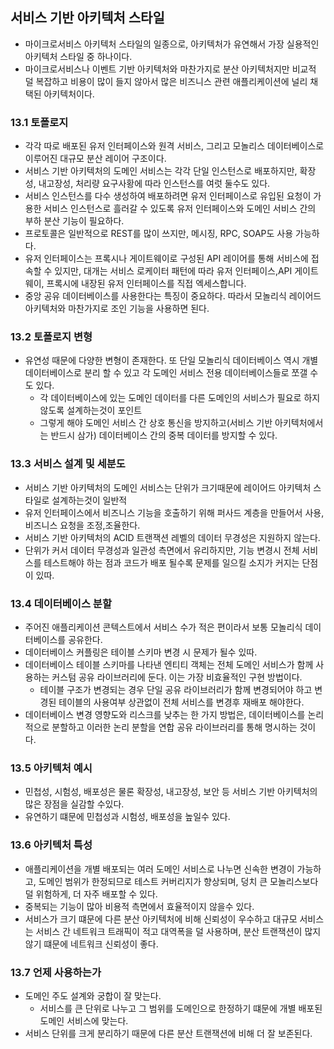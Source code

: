 ## 서비스 기반 아키텍처 스타일

- 마이크로서비스 아키텍처 스타일의 일종으로, 아키텍처가 유연해서 가장 실용적인 아키텍처 스타일 중 하나이다.
- 마이크로서비스나 이벤트 기반 아키텍처와 마찬가지로 분산 아키텍처지만 비교적 덜 복잡하고 비용이 많이 들지 않아서 많은 비즈니스 관련 애플리케이션에 널리 채택된 아키텍처이다.

### 13.1 토폴로지

- 각각 따로 배포된 유저 인터페이스와 원격 서비스, 그리고 모놀리스 데이터베이스로 이루어진 대규모 분산 레이어 구조이다.
- 서비스 기반 아키텍처의 도메인 서비스는 각각 단일 인스턴스로 배포하지만, 확장성, 내고장성, 처리량 요구사황에 따라 인스턴스를 여럿 둘수도 있다.
- 서비스 인스턴스를 다수 생성하여 배포하려면 유저 인터페이스로 유입된 요청이 가용한 서비스 인스턴스로 흘러갈 수 있도록 유저 인터페이스와 도메인 서비스 간의 부하 분산 기능이 필요하다.
- 프로토콜은 일반적으로 REST를 많이 쓰지만, 메시징, RPC, SOAP도 사용 가능하다.
- 유저 인터페이스는 프록시나 게이트웨이로 구성된 API 레이어를 통해 서비스에 접속할 수 있지만, 대개는 서비스 로케이터 패턴에 따라 유저 인터페이스,API 게이트웨이, 프록시에 내장된 유저 인터페이스를 직접 엑세스합니다.
- 중앙 공유 데이터베이스를 사용한다는 특징이 중요하다. 따라서 모놀리식 레이어드 아키텍처와 마찬가지로 조인 기능을 사용하면 된다.

### 13.2 토폴로지 변형

- 유연성 때문에 다양한 변형이 존재한다. 또 단일 모놀리식 데이터베이스 역시 개별 데이터베이스로 분리 할 수 있고 각 도메인 서비스 전용 데이터베이스들로 쪼갤 수도 있다.
  - 각 데이터베이스에 있는 도메인 데이터를 다른 도메인의 서비스가 필요로 하지 않도록 설계하는것이 포인트
  - 그렇게 해야 도메인 서비스 간 상호 통신을 방지하고(서비스 기반 아키텍처에서는 반드시 삼가) 데이터베이스 간의 중복 데이터를 방지할 수 있다.

### 13.3 서비스 설계 및 세분도

- 서비스 기반 아키텍처의 도메인 서비스는 단위가 크기때문에 레이어드 아키텍처 스타일로 설계하는것이 일반적
- 유저 인터페이스에서 비즈니스 기능을 호출하기 위해 퍼사드 계층을 만들어서 사용, 비즈니스 요청을 조정,조율한다.
- 서비스 기반 아키텍처의 ACID 트랜잭션 레벨의 데이터 무경성은 지원하지 않는다.
- 단위가 커서 데이터 무경성과 일관성 측면에서 유리하지만, 기능 변경시 전체 서비스를 테스트해야 하는 점과 코드가 배포 될수록 문제를 일으킬 소지가 커지는 단점이 있따.

### 13.4 데이터베이스 분할

- 주어진 애플리케이션 콘텍스트에서 서비스 수가 적은 편이라서 보통 모놀리식 데이터베이스를 공유한다.
- 데이터베이스 커플링은 테이블 스키마 변경 시 문제가 될수 있따.
- 데이터베이스 테이블 스키마를 나타낸 엔티티 객체는 전체 도메인 서비스가 함께 사용하는 커스텀 공유 라이브러리에 둔다. 이는 가장 비효율적인 구현 방법이다.
  - 테이블 구조가 변경되는 경우 단일 공유 라이브러리가 함께 변경되어야 하고 변경된 테이블의 사용여부 상관없이 전체 서비스를 변경후 재배포 해야한다.
- 데이터베이스 변경 영향도와 리스크를 낮추는 한 가지 방법은, 데이터베이스를 논리적으로 분할하고 이러한 논리 분할을 연합 공유 라이브러리를 통해 명시하는 것이다.

### 13.5 아키텍처 예시

- 민첩성, 시험성, 배포성은 물론 확장성, 내고장성, 보안 등 서비스 기반 아키텍처의 많은 장점을 실감할 수있다.
- 유연하기 떄문에 민첩성과 시험성, 배포성을 높일수 있다.

### 13.6 아키텍처 특성

- 애플리케이션을 개별 배포되는 여러 도메인 서비스로 나누면 신속한 변경이 가능하고, 도메인 범위가 한정되므로 테스트 커버리지가 향상되며, 덩치 큰 모놀리스보다 덜 위험하게, 더 자주 배포할 수 있다.
- 중복되는 기능이 많아 비용적 측면에서 효율적이지 않을수 있다.
- 서비스가 크기 떄문에 다른 분산 아키텍처에 비해 신뢰성이 우수하고 대규모 서비스는 서비스 간 네트워크 트래픽이 적고 대역폭을 덜 사용하며, 분산 트랜잭션이 많지 않기 떄문에 네트워크 신뢰성이 좋다.

### 13.7 언제 사용하는가

- 도메인 주도 설계와 궁합이 잘 맞는다.
  - 서비스를 큰 단위로 나누고 그 범위를 도메인으로 한정하기 떄문에 개별 배포된 도메인 서비스에 맞는다.
- 서비스 단위를 크게 분리하기 때문에 다른 분산 트랜잭션에 비해 더 잘 보존된다.
